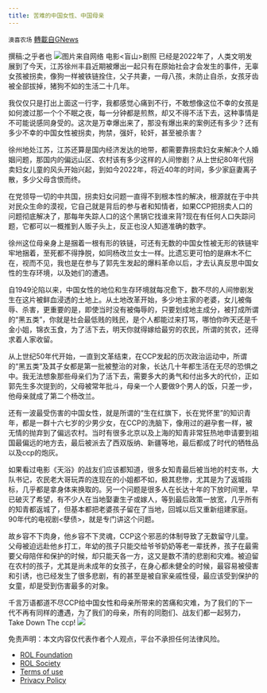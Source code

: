 ```yaml
---
title: 苦难的中国女性、中国母亲
---
```

`澳喜农场` [轉載自GNews](https://gnews.org/zh-hans/1996915/)

撰稿:之乎者也
![](https://assets.gnews.org/wp-content/uploads/2022/02/image-1243.png)图片来自网络 电影&lt;盲山&gt;剧照
已经是2022年了，人类文明发展到了今天，江苏徐州丰县近期被爆出一起只有在原始社会才会发生的事件，无辜女孩被拐卖，像狗一样被铁链拴住，父子共妻，一母八孩，未防止自杀，女孩牙齿被全部拔掉，猪狗不如的生活二十几年。

我仅仅只是打出上面这一行字，我都感觉心痛到不行，不敢想像这位不幸的女孩是如何渡过那一个个不眠之夜，每一分钟都是煎熬，却又不得不活下去，这种事情是不可能说感同身受的。这次是万幸爆出来了，那没有爆出来的案例还有多少？还有多少不幸的中国女性被拐卖，拘禁，强奸，轮奸，甚至被杀害？

徐州地处江苏，江苏还算是国内经济发达的地带，都需要靠拐卖妇女来解决个人婚姻问题，那国内的偏远山区、农村该有多少这样的人间惨剧？从上世纪80年代拐卖妇女儿童的风头开始兴起，到如今2022年，将近40年的时间，多少家庭妻离子散，多少父母含恨而终。

在党领导一切的中共国，拐卖妇女问题一直得不到根本性的解决，根源就在于中共对民众生命的漠视，它自己就是背后的参与者和知情者，如果CCP把拐卖人口的问题彻底解决了，那每年失踪人口的这个黑锅它找谁来背?现在有任何人口失踪问题，它都可以一概推到人贩子头上，反正也没人知道准确的数字。

徐州这位母亲身上是捆着一根有形的铁链，可还有无数的中国女性被无形的铁链牢牢地捆着，至死都不得挣脱，如同杨改兰女士一样。比遗忘更可怕的是麻木不仁在，视而不见，我也是在参与了郭先生发起的爆料革命以后，才去认真反思中国女性的生存环境，以及她们的遭遇。

自1949沦陷以来，中国女性的地位和生存环境就每况愈下，数不尽的人间惨剧发生在这片被鲜血浸透的土地上。从土地改革开始，多少地主家的老婆，女儿被侮辱、杀害，更重要的是，即使当时没有被侮辱的，只要划成地主成分，被打成所谓的“黑五类”，你就是社会最低贱的贱民，是个人都能过来打骂，哪怕你昨天还是千金小姐，锦衣玉食，为了活下去，明天你就得嫁给最穷的农民，所谓的贫农，还得求着人家收留。

从上世纪50年代开始，一直到文革结束，在CCP发起的历次政治运动中，所谓的“黑五类”及其子女都是第一批被整治的对象，长达几十年都生活在无尽的恐惧之中。我无法想象那些母亲们为了活下去，需要多大的勇气和付出多大的代价，正如郭先生多次提到的，父母被常年批斗，母亲一个人要做9个男人的饭，只差一步，他母亲就成了第二个杨改兰。

还有一波最受伤害的中国女性，就是所谓的“生在红旗下，长在党怀里”的知识青年，都是一群十六七岁的少男少女，在CCP的洗脑下，像用过的避孕套一样，被无情的抛弃到了偏远农村。当时有很多北京以及上海的知青非常狂热地申请要到祖国最偏远的地方去，最后被派去了西双版纳、新疆等地，最后都成了时代的牺牲品以及ccp的炮灰。

如果看过电影《天浴》的战友们应该都知道，很多女知青最后被当地的村支书，大队书记，农民老大哥玩弄的连现在的小姐都不如，极其悲惨，尤其是为了返城指标，几乎都是拿身体来换取的。另一个问题是很多人在长达十年的下放时间里，早已破灭了希望，有不少人在当地娶妻生子或嫁人，等到最后政策一放宽，几乎所有的知青都返城了，但基本都把老婆孩子留在了当地，回城以后又重新组建家庭。90年代的电视剧&lt;孽债&gt;，就是专门讲这个问题。

故乡容不下肉身，他乡容不下灵魂，CCP这个邪恶的体制导致了无数留守儿童。父母被迫远赴他乡打工，年幼的孩子只能交给爷爷奶奶等老一辈抚养，孩子在最需要父母陪伴和保护的时候，却只能天各一方，这又是数不清的悲剧和灾难。被迫留在农村的孩子，尤其是尚未成年的女孩子，在身心都未健全的时候，最容易被侵害和引诱，也已经发生了很多悲剧，有的甚至是被自家亲戚性侵，最应该受到保护的女童，却是受到伤害最多的对象。

千言万语都道不尽CCP给中国女性和母亲所带来的苦痛和灾难，为了我们的下一代不再有同样的遭遇，为了我们的母亲，所有的同胞们、战友们都一起努力，Take Down The ccp!
![](https://assets.gnews.org/wp-content/uploads/2022/02/澳喜图标2-1.jpg)
 

免责声明：本文内容仅代表作者个人观点，平台不承担任何法律风险。

- [ROL Foundation](https://rolfoundation.org/)
- [ROL Society](https://rolsociety.org/)
- [Terms of use](https://gnews.org/terms-of-use-3/)
- [Privacy Policy](https://gnews.org/privacy-policy/)
